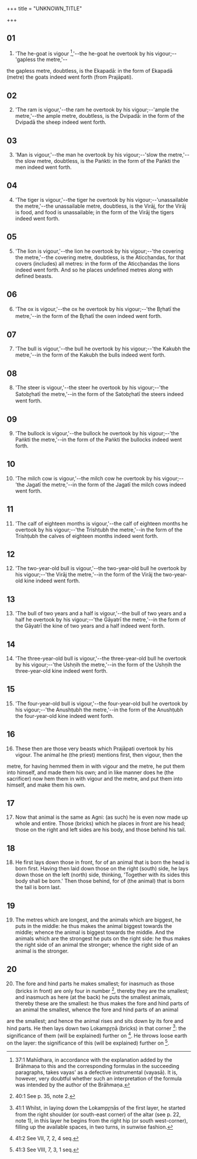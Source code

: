 +++
title = "UNKNOWN_TITLE"

+++


## 01
1. 'The he-goat is vigour [^fn_92],'--the he-goat he overtook by his vigour;--'gapless the metre,'--

[^fn_92]: 37:1 Mahīdhara, in accordance with the explanation added by the Brāhmaṇa to this and the corresponding formulas in the succeeding paragraphs, takes vayas' as a defective instrumental (vayasā). It is, however, very doubtful whether such an interpretation of the formula was intended by the author of the Brāhmaṇa.

the gapless metre, doubtless, is the Ekapadā: in the form of Ekapadā (metre) the goats indeed went forth (from Prajāpati).

## 02
2. 'The ram is vigour,'--the ram he overtook by his vigour;--'ample the metre,'--the ample metre, doubtless, is the Dvipadā: in the form of the Dvipadā the sheep indeed went forth.

## 03
3. 'Man is vigour,'--the man he overtook by his vigour;--'slow the metre,'--the slow metre, doubtless, is the Paṅkti: in the form of the Paṅkti the men indeed went forth.

## 04
4. 'The tiger is vigour,'--the tiger he overtook by his vigour;--'unassailable the metre,'--the unassailable metre, doubtless, is the Virāj, for the Virāj is food, and food is unassailable; in the form of the Virāj the tigers indeed went forth.

## 05
5. 'The lion is vigour,'--the lion he overtook by his vigour;--'the covering the metre,'--the covering metre, doubtless, is the Aticcḥandas, for that covers (includes) all metres: in the form of the Aticcḥandas the lions indeed went forth. And so he places undefined metres along with defined beasts.

## 06
6. 'The ox is vigour,'--the ox he overtook by his vigour;--'the Br̥hatī the metre,'--in the form of the Br̥hatī the oxen indeed went forth.

## 07
7. 'The bull is vigour,'--the bull he overtook by his vigour;--'the Kakubh the metre,'--in the form of the Kakubh the bulls indeed went forth.

## 08
8. 'The steer is vigour,'--the steer he overtook by his vigour;--'the Satobr̥hatī the metre,'--in the form of the Satobr̥hatī the steers indeed went forth.

## 09
9. 'The bullock is vigour,'--the bullock he overtook by his vigour;--'the Paṅkti the metre,'--in the form of the Paṅkti the bullocks indeed went forth.

## 10
10. 'The milch cow is vigour,'--the milch cow he overtook by his vigour;--'the Jagatī the metre,'--in the form of the Jagatī the milch cows indeed went forth.

## 11
11. 'The calf of eighteen months is vigour,'--the calf of eighteen months he overtook by his vigour;--'the Trishṭubh the metre,'--in the form of the Trishṭubh the calves of eighteen months indeed went forth.

## 12
12. 'The two-year-old bull is vigour,'--the two-year-old bull he overtook by his vigour;--'the Virāj the metre,'--in the form of the Virāj the two-year-old kine indeed went forth.

## 13
13. 'The bull of two years and a half is vigour,'--the bull of two years and a half he overtook by his vigour;--'the Gāyatrī the metre,'--in the form of the Gāyatrī the kine of two years and a half indeed went forth.

## 14
14. 'The three-year-old bull is vigour,'--the three-year-old bull he overtook by his vigour;--'the Ushṇih the metre,'--in the form of the Ushṇih the three-year-old kine indeed went forth.

## 15
15. 'The four-year-old bull is vigour,'--the four-year-old bull he overtook by his vigour;--'the Anushṭubh the metre,'--in the form of the Anushṭubh the four-year-old kine indeed went forth.

## 16
16. These then are those very beasts which Prajāpati overtook by his vigour. The animal he (the priest) mentions first, then vigour, then the

metre, for having hemmed them in with vigour and the metre, he put them into himself, and made them his own; and in like manner does he (the sacrificer) now hem them in with vigour and the metre, and put them into himself, and make them his own.

## 17
17. Now that animal is the same as Agni: (as such) he is even now made up whole and entire. Those (bricks) which he places in front are his head; those on the right and left sides are his body, and those behind his tail.

## 18
18. He first lays down those in front, for of an animal that is born the head is born first. Having then laid down those on the right (south) side, he lays down those on the left (north) side, thinking, 'Together with its sides this body shall be born.' Then those behind, for of (the animal) that is born the tail is born last.

## 19
19. The metres which are longest, and the animals which are biggest, he puts in the middle: he thus makes the animal biggest towards the middle; whence the animal is biggest towards the middle. And the animals which are the strongest he puts on the right side: he thus makes the right side of an animal the stronger; whence the right side of an animal is the stronger.

## 20
20. The fore and hind parts he makes smallest; for inasmuch as those (bricks in front) are only four in number [^fn_93], thereby they are the smallest; and inasmuch as here (at the back) he puts the smallest animals, thereby these are the smallest: he thus makes the fore and hind parts of an animal the smallest, whence the fore and hind parts of an animal

[^fn_93]: 40:1 See p. 35, note 2.

are the smallest; and hence the animal rises and sits down by its fore and hind parts. He then lays down two Lokampr̥ṇā (bricks) in that corner [^fn_94]: the significance of them (will be explained) further on [^fn_95]. He throws loose earth on the layer: the significance of this (will be explained) further on [^fn_96].

[^fn_94]: 41:1 Whilst, in laying down the Lokampr̥ṇās of the first layer, he started from the right shoulder (or south-east corner) of the altar (see p. 22, note 1), in this layer he begins from the right hip (or south west-corner), filling up the available spaces, in two turns, in sunwise fashion.

[^fn_95]: 41:2 See VII, 7, 2, 4 seq.

[^fn_96]: 41:3 See VIII, 7, 3, 1 seq.

